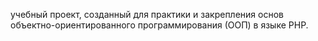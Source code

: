 учебный проект, созданный для практики и закрепления основ объектно-ориентированного программирования (ООП) в языке PHP.
